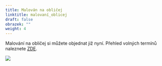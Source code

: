 ```yaml
---
title: Malován na obličej
linktitle: malovaní_oblicej
draft: false
obrazek: ""
weight: 4
---
```

Malování na obličej si můžete objednat již nyní. Přehled volných termínů naleznete [ZDE](https://brezanek.webooker.eu/Actions).

![](/assets/media/zapisy_22_23-72-24-in-14-3-cm-1-.jpg)